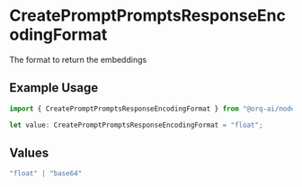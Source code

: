 # CreatePromptPromptsResponseEncodingFormat

The format to return the embeddings

## Example Usage

```typescript
import { CreatePromptPromptsResponseEncodingFormat } from "@orq-ai/node/models/operations";

let value: CreatePromptPromptsResponseEncodingFormat = "float";
```

## Values

```typescript
"float" | "base64"
```
